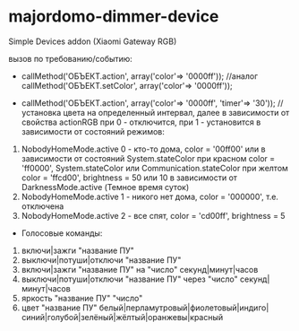 # majordomo-dimmer-device
Simple Devices addon (Xiaomi Gateway RGB)


вызов по требованию/событию:

* callMethod('ОБЪЕКТ.action', array('color'=> '0000ff')); //аналог callMethod('ОБЪЕКТ.setColor', array('color'=> '0000ff'));

* callMethod('ОБЪЕКТ.action', array('color'=> '0000ff', 'timer'=> '30')); //установка цвета на определенный интервал, далее в зависимости от свойства actionRGB при 0 - отключится, при 1 - установится в зависимости от состояний режимов:

1. NobodyHomeMode.active 0 - кто-то дома, color = '00ff00' или в зависимости от состояний System.stateColor при красном color = 'ff0000', System.stateColor или Communication.stateColor при желтом color = 'ffcd00', brightness = 50 или 10 в зависимости от DarknessMode.active (Темное время суток)
2. NobodyHomeMode.active 1 - никого нет дома, color = '000000', т.е. отключена
3. NobodyHomeMode.active 2 - все спят, color = 'cd00ff', brightness = 5

* Голосовые команды:
1. включи|зажги "название ПУ"
2. выключи|потуши|отключи "название ПУ"
3. включи|зажги "название ПУ" на "число" секунд|минут|часов
4. выключи|потуши|отключи "название ПУ" через "число" секунд|минут|часов
5. яркость "название ПУ" "число"
6. цвет "название ПУ" белый|перламутровый|фиолетовый|индиго|синий|голубой|зелёный|жёлтый|оранжевы|красный